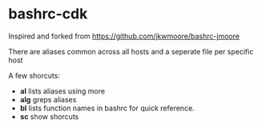 # bashrc-cdk

Inspired and forked from https://github.com/jkwmoore/bashrc-jmoore 

There are aliases common across all hosts and a seperate file per specific host

A few shorcuts:

- **al** lists aliases using more
- **alg** greps aliases
- **bl** lists function names in bashrc for quick reference.
- **sc** show shorcuts

